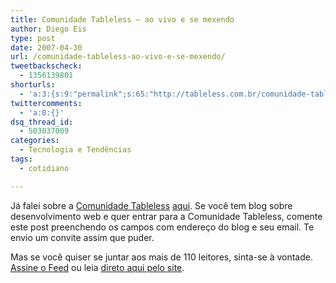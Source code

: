 ```yaml
---
title: Comunidade Tableless – ao vivo e se mexendo
author: Diego Eis
type: post
date: 2007-04-30
url: /comunidade-tableless-ao-vivo-e-se-mexendo/
tweetbackscheck:
  - 1356139801
shorturls:
  - 'a:3:{s:9:"permalink";s:65:"http://tableless.com.br/comunidade-tableless-ao-vivo-e-se-mexendo";s:7:"tinyurl";s:26:"http://tinyurl.com/4y8t3ze";s:4:"isgd";s:19:"http://is.gd/KOUVF8";}'
twittercomments:
  - 'a:0:{}'
dsq_thread_id:
  - 503037009
categories:
  - Tecnologia e Tendências
tags:
  - cotidiano

---
```

Já falei sobre a [Comunidade Tableless][1] [aqui][2]. Se você tem blog sobre desenvolvimento web e quer entrar para a Comunidade Tableless, comente este post preenchendo os campos com endereço do blog e seu email. Te envio um convite assim que puder.

Mas se você quiser se juntar aos mais de 110 leitores, sinta-se à vontade. [Assine o Feed][3] ou leia [direto aqui pelo site][1].

 [1]: http://tableless.com.br/comunidade-tableless/
 [2]: http://tableless.com.br/comunidade-sobre-tableless
 [3]: http://feeds.feedburner.com/comunidadetableless